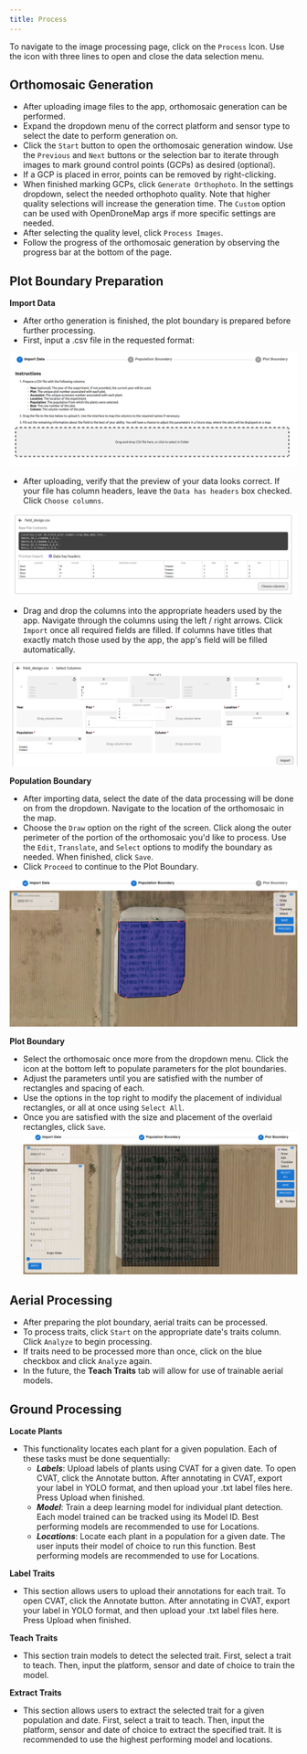 ```yaml
---
title: Process
---
```

To navigate to the image processing page, click on the `Process` Icon. Use the icon with three lines to open and close the data selection menu.

## Orthomosaic Generation

- After uploading image files to the app, orthomosaic generation can be performed. 
- Expand the dropdown menu of the correct platform and sensor type to select the date to perform generation on. 
- Click the `Start` button to open the orthomosaic generation window. Use the `Previous` and `Next` buttons or the selection bar to iterate through images to mark ground control points (GCPs) as desired (optional).
- If a GCP is placed in error, points can be removed by right-clicking.
- When finished marking GCPs, click `Generate Orthophoto`. In the settings dropdown, select the needed orthophoto quality. Note that higher quality selections will increase the generation time. The `Custom` option can be used with OpenDroneMap args if more specific settings are needed. 
- After selecting the quality level, click `Process Images`. 
- Follow the progress of the orthomosaic generation by observing the progress bar at the bottom of the page.

## Plot Boundary Preparation

**Import Data**

- After ortho generation is finished, the plot boundary is prepared before further processing.
- First, input a .csv file in the requested format:

![Import Data](_attachments/process/importData.png)

- After uploading, verify that the preview of your data looks correct. If your file has column headers, leave the `Data has headers` box checked. Click `Choose columns`.

![Preview Data](_attachments/process/uploadedCsv.png)

- Drag and drop the columns into the appropriate headers used by the app. Navigate through the columns using the left / right arrows. Click `Import` once all required fields are filled. If columns have titles that exactly match those used by the app, the app's field will be filled automatically.

![Select Columns](_attachments/process/columnSelection.png)

**Population Boundary**

- After importing data, select the date of the data processing will be done on from the dropdown. Navigate to the location of the orthomosaic in the map.  
- Choose the `Draw` option on the right of the screen. Click along the outer perimeter of the portion of the orthomosaic you'd like to process. Use the `Edit`, `Translate`, and `Select` options to modify the boundary as needed. When finished, click `Save`.
- Click `Proceed` to continue to the Plot Boundary.

![Population Boundary](_attachments/process/pop_boundary.png)

**Plot Boundary**

- Select the orthomosaic once more from the dropdown menu. Click the icon at the bottom left to populate parameters for the plot boundaries.
- Adjust the parameters until you are satisfied with the number of rectangles and spacing of each. 
- Use the options in the top right to modify the placement of individual rectangles, or all at once using `Select All`. 
- Once you are satisfied with the size and placement of the overlaid rectangles, click `Save`.
![Plot Boundary](_attachments/process/plot_bound.png)
## Aerial Processing

- After preparing the plot boundary, aerial traits can be processed.
- To process traits, click `Start` on the appropriate date's traits column. Click `Analyze` to begin processing.
- If traits need to be processed more than once, click on the blue checkbox and click `Analyze` again.
- In the future, the **Teach Traits** tab will allow for use of trainable aerial models.

## Ground Processing

**Locate Plants**

- This functionality locates each plant for a given population. Each of these tasks must be done sequentially:
    - ***Labels***: Upload labels of plants using CVAT for a given date. To open CVAT, click the Annotate button. After annotating in CVAT, export your label in YOLO format, and then upload your .txt label files here. Press Upload when finished.
    - ***Model***: Train a deep learning model for individual plant detection. Each model trained can be tracked using its Model ID. Best performing models are recommended to use for Locations.
    - ***Locations***: Locate each plant in a population for a given date. The user inputs their model of choice to run this function. Best performing models are recommended to use for Locations. 

**Label Traits**

- This section allows users to upload their annotations for each trait. To open CVAT, click the Annotate button. After annotating in CVAT, export your label in YOLO format, and then upload your .txt label files here. Press Upload when finished.

**Teach Traits**

- This section train models to detect the selected trait. First, select a trait to teach. Then, input the platform, sensor and date of choice to train the model.

**Extract Traits**

- This section allows users to extract the selected trait for a given population and date. First, select a trait to teach. Then, input the platform, sensor and date of choice to extract the specified trait. It is recommended to use the highest performing model and locations.
